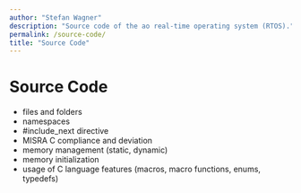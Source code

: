 ```yaml
---
author: "Stefan Wagner"
description: "Source code of the ao real-time operating system (RTOS)."
permalink: /source-code/
title: "Source Code"
---
```


# Source Code

- files and folders
- namespaces
- #include_next directive
- MISRA C compliance and deviation
- memory management (static, dynamic)
- memory initialization
- usage of C language features (macros, macro functions, enums, typedefs)

